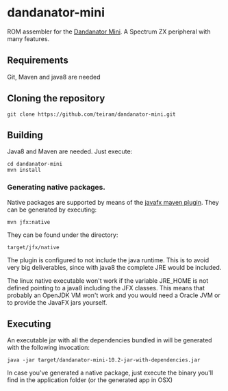 # dandanator-mini
ROM assembler for the [Dandanator Mini](http://www.dandare.es/Proyectos_Dandare/ZX_Dandanator!_Mini.html). A Spectrum ZX peripheral with many features.

## Requirements
Git, Maven and java8 are needed

## Cloning the repository
	git clone https://github.com/teiram/dandanator-mini.git
	
## Building
Java8 and Maven are needed. Just execute:

	cd dandanator-mini
	mvn install
	
### Generating native packages. 
Native packages are supported by means of the [javafx maven plugin](https://github.com/javafx-maven-plugin/javafx-maven-plugin).
They can be generated by executing:

    mvn jfx:native
    
They can be found under the directory:

    target/jfx/native
    
The plugin is configured to not include the java runtime. This is to avoid very big deliverables, since with java8 the complete JRE 
would be included.

The linux native executable won't work if the variable JRE_HOME is not defined pointing to a java8 including the JFX classes. 
This means that probably an OpenJDK VM won't work and you would need a Oracle JVM or to provide the JavaFX jars yourself.

## Executing

An executable jar with all the dependencies bundled in will be generated with the following invocation:

	java -jar target/dandanator-mini-10.2-jar-with-dependencies.jar
	
In case you've generated a native package, just execute the binary you'll find in the application folder (or the generated app in OSX)
 
